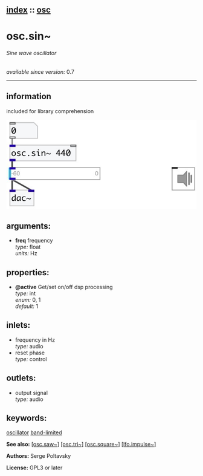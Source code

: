[index](index.html) :: [osc](category_osc.html)
---

# osc.sin~

###### Sine wave oscillator

*available since version:* 0.7

---


## information
included for library comprehension


[![example](../examples/img/osc.sin~.jpg)](../examples/pd/osc.sin~.pd)



## arguments:

* **freq**
frequency<br>
_type:_ float<br>
_units:_ Hz<br>





## properties:

* **@active** 
Get/set on/off dsp processing<br>
_type:_ int<br>
_enum:_ 0, 1<br>
_default:_ 1<br>



## inlets:

* frequency in Hz<br>
_type:_ audio
* reset phase<br>
_type:_ control



## outlets:

* output signal<br>
_type:_ audio



## keywords:

[oscillator](keywords/oscillator.html)
[band-limited](keywords/band-limited.html)



**See also:**
[\[osc.saw~\]](osc.saw~.html)
[\[osc.tri~\]](osc.tri~.html)
[\[osc.square~\]](osc.square~.html)
[\[lfo.impulse~\]](lfo.impulse~.html)




**Authors:** Serge Poltavsky




**License:** GPL3 or later





